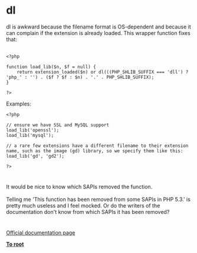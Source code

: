 # dl



dl is awkward because the filename format is OS-dependent and because it can complain if the extension is already loaded. This wrapper function fixes that:<br><br>

```
<?php

function load_lib($n, $f = null) {
    return extension_loaded($n) or dl(((PHP_SHLIB_SUFFIX === 'dll') ? 'php_' : '') . ($f ? $f : $n) . '.' . PHP_SHLIB_SUFFIX);
}

?>
```


Examples:



```
<?php

// ensure we have SSL and MySQL support
load_lib('openssl');
load_lib('mysql');

// a rare few extensions have a different filename to their extension name, such as the image (gd) library, so we specify them like this:
load_lib('gd', 'gd2');

?>
```
  

#

It would be nice to know which SAPIs removed the function. <br><br>Telling me &apos;This function has been removed from some SAPIs in PHP 5.3.&apos; is pretty much useless and I feel mocked. Or do the writers of the documentation don&apos;t know from which SAPIs it has been removed?  

#

[Official documentation page](https://www.php.net/manual/en/function.dl.php)

**[To root](/README.md)**